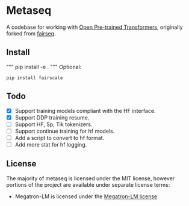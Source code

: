 

# Metaseq
A codebase for working with [Open Pre-trained Transformers](projects/OPT), originally forked from [fairseq](https://github.com/facebookresearch/fairseq).


## Install
"""
pip install -e .
"""
Optional:
```
pip install fairscale
```

## Todo
- [x] Support training models compliant with the HF interface.
- [x] Support DDP training resume.
- [ ] Support HF, Sp, Tik tokenizers.
- [ ] Support continue training for hf models.
- [ ] Add a script to convert to hf format.
- [ ] Add more stat for hf logging.

## License

The majority of metaseq is licensed under the MIT license, however portions of the project are available under separate license terms:
* Megatron-LM is licensed under the [Megatron-LM license](https://github.com/NVIDIA/Megatron-LM/blob/main/LICENSE)
